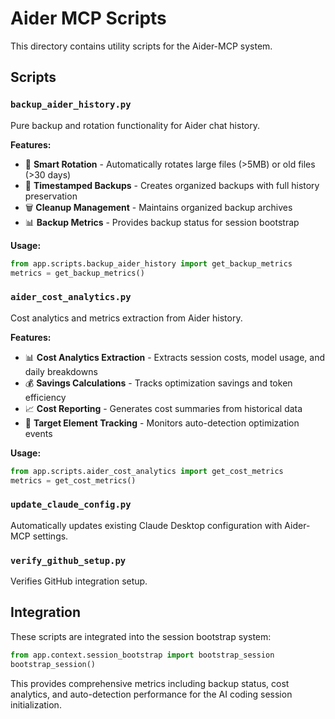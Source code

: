 # Aider MCP Scripts

This directory contains utility scripts for the Aider-MCP system.

## Scripts

### `backup_aider_history.py`
Pure backup and rotation functionality for Aider chat history.

**Features:**
- 🔄 **Smart Rotation** - Automatically rotates large files (>5MB) or old files (>30 days)
- 💾 **Timestamped Backups** - Creates organized backups with full history preservation
- 🗑️ **Cleanup Management** - Maintains organized backup archives
- 📊 **Backup Metrics** - Provides backup status for session bootstrap

**Usage:**
```python
from app.scripts.backup_aider_history import get_backup_metrics
metrics = get_backup_metrics()
```

### `aider_cost_analytics.py`
Cost analytics and metrics extraction from Aider history.

**Features:**
- 📊 **Cost Analytics Extraction** - Extracts session costs, model usage, and daily breakdowns
- 💰 **Savings Calculations** - Tracks optimization savings and token efficiency
- 📈 **Cost Reporting** - Generates cost summaries from historical data
- 🎯 **Target Element Tracking** - Monitors auto-detection optimization events

**Usage:**
```python
from app.scripts.aider_cost_analytics import get_cost_metrics
metrics = get_cost_metrics()
```

### `update_claude_config.py`
Automatically updates existing Claude Desktop configuration with Aider-MCP settings.

### `verify_github_setup.py`
Verifies GitHub integration setup.

## Integration

These scripts are integrated into the session bootstrap system:

```python
from app.context.session_bootstrap import bootstrap_session
bootstrap_session()
```

This provides comprehensive metrics including backup status, cost analytics, and auto-detection performance for the AI coding session initialization.
